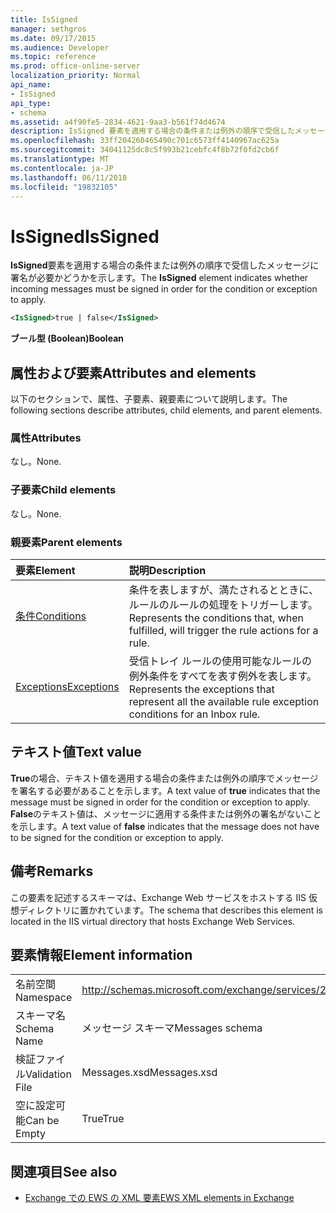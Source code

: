 ```yaml
---
title: IsSigned
manager: sethgros
ms.date: 09/17/2015
ms.audience: Developer
ms.topic: reference
ms.prod: office-online-server
localization_priority: Normal
api_name:
- IsSigned
api_type:
- schema
ms.assetid: a4f90fe5-2834-4621-9aa3-b561f74d4674
description: IsSigned 要素を適用する場合の条件または例外の順序で受信したメッセージに署名が必要かどうかを示します。
ms.openlocfilehash: 33ff204260465490c701c6573ff4140967ac625a
ms.sourcegitcommit: 34041125dc8c5f993b21cebfc4f8b72f0fd2cb6f
ms.translationtype: MT
ms.contentlocale: ja-JP
ms.lasthandoff: 06/11/2018
ms.locfileid: "19832105"
---
```

# <a name="issigned"></a><span data-ttu-id="d48e2-103">IsSigned</span><span class="sxs-lookup"><span data-stu-id="d48e2-103">IsSigned</span></span>

<span data-ttu-id="d48e2-104">**IsSigned**要素を適用する場合の条件または例外の順序で受信したメッセージに署名が必要かどうかを示します。</span><span class="sxs-lookup"><span data-stu-id="d48e2-104">The **IsSigned** element indicates whether incoming messages must be signed in order for the condition or exception to apply.</span></span> 
  
```XML
<IsSigned>true | false</IsSigned>
```

 <span data-ttu-id="d48e2-105">**ブール型 (Boolean)**</span><span class="sxs-lookup"><span data-stu-id="d48e2-105">**Boolean**</span></span>
## <a name="attributes-and-elements"></a><span data-ttu-id="d48e2-106">属性および要素</span><span class="sxs-lookup"><span data-stu-id="d48e2-106">Attributes and elements</span></span>

<span data-ttu-id="d48e2-107">以下のセクションで、属性、子要素、親要素について説明します。</span><span class="sxs-lookup"><span data-stu-id="d48e2-107">The following sections describe attributes, child elements, and parent elements.</span></span>
  
### <a name="attributes"></a><span data-ttu-id="d48e2-108">属性</span><span class="sxs-lookup"><span data-stu-id="d48e2-108">Attributes</span></span>

<span data-ttu-id="d48e2-109">なし。</span><span class="sxs-lookup"><span data-stu-id="d48e2-109">None.</span></span>
  
### <a name="child-elements"></a><span data-ttu-id="d48e2-110">子要素</span><span class="sxs-lookup"><span data-stu-id="d48e2-110">Child elements</span></span>

<span data-ttu-id="d48e2-111">なし。</span><span class="sxs-lookup"><span data-stu-id="d48e2-111">None.</span></span>
  
### <a name="parent-elements"></a><span data-ttu-id="d48e2-112">親要素</span><span class="sxs-lookup"><span data-stu-id="d48e2-112">Parent elements</span></span>

|<span data-ttu-id="d48e2-113">**要素**</span><span class="sxs-lookup"><span data-stu-id="d48e2-113">**Element**</span></span>|<span data-ttu-id="d48e2-114">**説明**</span><span class="sxs-lookup"><span data-stu-id="d48e2-114">**Description**</span></span>|
|:-----|:-----|
|[<span data-ttu-id="d48e2-115">条件</span><span class="sxs-lookup"><span data-stu-id="d48e2-115">Conditions</span></span>](conditions.md) <br/> |<span data-ttu-id="d48e2-116">条件を表しますが、満たされるとときに、ルールのルールの処理をトリガーします。</span><span class="sxs-lookup"><span data-stu-id="d48e2-116">Represents the conditions that, when fulfilled, will trigger the rule actions for a rule.</span></span>  <br/> |
|[<span data-ttu-id="d48e2-117">Exceptions</span><span class="sxs-lookup"><span data-stu-id="d48e2-117">Exceptions</span></span>](exceptions.md) <br/> |<span data-ttu-id="d48e2-118">受信トレイ ルールの使用可能なルールの例外条件をすべてを表す例外を表します。</span><span class="sxs-lookup"><span data-stu-id="d48e2-118">Represents the exceptions that represent all the available rule exception conditions for an Inbox rule.</span></span>  <br/> |
   
## <a name="text-value"></a><span data-ttu-id="d48e2-119">テキスト値</span><span class="sxs-lookup"><span data-stu-id="d48e2-119">Text value</span></span>

<span data-ttu-id="d48e2-120">**True**の場合、テキスト値を適用する場合の条件または例外の順序でメッセージを署名する必要があることを示します。</span><span class="sxs-lookup"><span data-stu-id="d48e2-120">A text value of **true** indicates that the message must be signed in order for the condition or exception to apply.</span></span> <span data-ttu-id="d48e2-121">**False**のテキスト値は、メッセージに適用する条件または例外の署名がないことを示します。</span><span class="sxs-lookup"><span data-stu-id="d48e2-121">A text value of **false** indicates that the message does not have to be signed for the condition or exception to apply.</span></span> 
  
## <a name="remarks"></a><span data-ttu-id="d48e2-122">備考</span><span class="sxs-lookup"><span data-stu-id="d48e2-122">Remarks</span></span>

<span data-ttu-id="d48e2-123">この要素を記述するスキーマは、Exchange Web サービスをホストする IIS 仮想ディレクトリに置かれています。</span><span class="sxs-lookup"><span data-stu-id="d48e2-123">The schema that describes this element is located in the IIS virtual directory that hosts Exchange Web Services.</span></span>
  
## <a name="element-information"></a><span data-ttu-id="d48e2-124">要素情報</span><span class="sxs-lookup"><span data-stu-id="d48e2-124">Element information</span></span>

|||
|:-----|:-----|
|<span data-ttu-id="d48e2-125">名前空間</span><span class="sxs-lookup"><span data-stu-id="d48e2-125">Namespace</span></span>  <br/> |http://schemas.microsoft.com/exchange/services/2006/messages  <br/> |
|<span data-ttu-id="d48e2-126">スキーマ名</span><span class="sxs-lookup"><span data-stu-id="d48e2-126">Schema Name</span></span>  <br/> |<span data-ttu-id="d48e2-127">メッセージ スキーマ</span><span class="sxs-lookup"><span data-stu-id="d48e2-127">Messages schema</span></span>  <br/> |
|<span data-ttu-id="d48e2-128">検証ファイル</span><span class="sxs-lookup"><span data-stu-id="d48e2-128">Validation File</span></span>  <br/> |<span data-ttu-id="d48e2-129">Messages.xsd</span><span class="sxs-lookup"><span data-stu-id="d48e2-129">Messages.xsd</span></span>  <br/> |
|<span data-ttu-id="d48e2-130">空に設定可能</span><span class="sxs-lookup"><span data-stu-id="d48e2-130">Can be Empty</span></span>  <br/> |<span data-ttu-id="d48e2-131">True</span><span class="sxs-lookup"><span data-stu-id="d48e2-131">True</span></span>  <br/> |
   
## <a name="see-also"></a><span data-ttu-id="d48e2-132">関連項目</span><span class="sxs-lookup"><span data-stu-id="d48e2-132">See also</span></span>



- [<span data-ttu-id="d48e2-133">Exchange での EWS の XML 要素</span><span class="sxs-lookup"><span data-stu-id="d48e2-133">EWS XML elements in Exchange</span></span>](ews-xml-elements-in-exchange.md)

